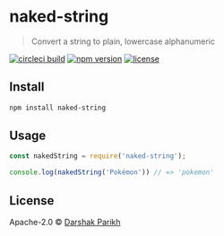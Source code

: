 # naked-string
> Convert a string to plain, lowercase alphanumeric

[![circleci build](https://img.shields.io/circleci/project/dar5hak/naked-string.svg?style=flat-square)](https://circleci.com/gh/dar5hak/naked-string)
[![npm version](https://img.shields.io/npm/v/naked-string.svg?style=flat-square)](https://www.npmjs.com/package/naked-string)
[![license](https://img.shields.io/npm/l/naked-string.svg?style=flat-square)](https://www.apache.org/licenses/LICENSE-2.0)

## Install

```bash
npm install naked-string
```

## Usage

```js
const nakedString = require('naked-string');

console.log(nakedString('Pokémon')) // => 'pokemon'
```

## License

Apache-2.0 © [Darshak Parikh](github.com/dar5hak)
